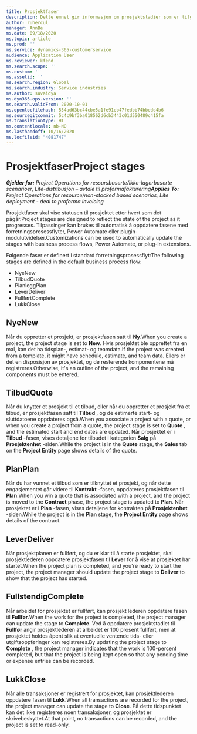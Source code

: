 ```yaml
---
title: Prosjektfaser
description: Dette emnet gir informasjon om prosjektstadier som er tilgjengelige i Microsoft Dynamics Project Operations.
author: ruhercul
manager: AnnBe
ms.date: 09/18/2020
ms.topic: article
ms.prod: ''
ms.service: dynamics-365-customerservice
audience: Application User
ms.reviewer: kfend
ms.search.scope: ''
ms.custom: ''
ms.assetid: ''
ms.search.region: Global
ms.search.industry: Service industries
ms.author: suvaidya
ms.dyn365.ops.version: ''
ms.search.validFrom: 2020-10-01
ms.openlocfilehash: 554ad63bc44cbe5a1fe91eb47fedbb74bbedd4b6
ms.sourcegitcommit: 5c4c9bf3ba018562d6cb3443c01d550489c415fa
ms.translationtype: HT
ms.contentlocale: nb-NO
ms.lasthandoff: 10/16/2020
ms.locfileid: "4081747"
---
```

# <a name="project-stages"></a><span data-ttu-id="9d2d0-103">Prosjektfaser</span><span class="sxs-lookup"><span data-stu-id="9d2d0-103">Project stages</span></span>

<span data-ttu-id="9d2d0-104">_**Gjelder for:** Project Operations for ressursbaserte/ikke-lagerbaserte scenarioer, Lite-distribusjon – avtale til proformafakturering_</span><span class="sxs-lookup"><span data-stu-id="9d2d0-104">_**Applies To:** Project Operations for resource/non-stocked based scenarios, Lite deployment - deal to proforma invoicing_</span></span>

<span data-ttu-id="9d2d0-105">Prosjektfaser skal vise statusen til prosjektet etter hvert som det pågår.</span><span class="sxs-lookup"><span data-stu-id="9d2d0-105">Project stages are designed to reflect the state of the project as it progresses.</span></span> <span data-ttu-id="9d2d0-106">Tilpassinger kan brukes til automatisk å oppdatere fasene med forretningsprosessflyter, Power Automate eller plugin-modulutvidelser.</span><span class="sxs-lookup"><span data-stu-id="9d2d0-106">Customizations can be used to automatically update the stages with business process flows, Power Automate, or plug-in extensions.</span></span>

<span data-ttu-id="9d2d0-107">Følgende faser er definert i standard forretningsprosessflyt:</span><span class="sxs-lookup"><span data-stu-id="9d2d0-107">The following stages are defined in the default business process flow:</span></span>

- <span data-ttu-id="9d2d0-108">Nye</span><span class="sxs-lookup"><span data-stu-id="9d2d0-108">New</span></span>
- <span data-ttu-id="9d2d0-109">Tilbud</span><span class="sxs-lookup"><span data-stu-id="9d2d0-109">Quote</span></span>
- <span data-ttu-id="9d2d0-110">Planlegg</span><span class="sxs-lookup"><span data-stu-id="9d2d0-110">Plan</span></span>
- <span data-ttu-id="9d2d0-111">Lever</span><span class="sxs-lookup"><span data-stu-id="9d2d0-111">Deliver</span></span>
- <span data-ttu-id="9d2d0-112">Fullført</span><span class="sxs-lookup"><span data-stu-id="9d2d0-112">Complete</span></span>
- <span data-ttu-id="9d2d0-113">Lukk</span><span class="sxs-lookup"><span data-stu-id="9d2d0-113">Close</span></span> 

## <a name="new"></a><span data-ttu-id="9d2d0-114">Nye</span><span class="sxs-lookup"><span data-stu-id="9d2d0-114">New</span></span>

<span data-ttu-id="9d2d0-115">Når du oppretter et prosjekt, er prosjektfasen satt til **Ny**.</span><span class="sxs-lookup"><span data-stu-id="9d2d0-115">When you create a project, the project stage is set to **New**.</span></span> <span data-ttu-id="9d2d0-116">Hvis prosjektet ble opprettet fra en mal, kan det ha tidsplan-, estimat- og teamdata.</span><span class="sxs-lookup"><span data-stu-id="9d2d0-116">If the project was created from a template, it might have schedule, estimate, and team data.</span></span> <span data-ttu-id="9d2d0-117">Ellers er det en disposisjon av prosjektet, og de resterende komponentene må registreres.</span><span class="sxs-lookup"><span data-stu-id="9d2d0-117">Otherwise, it's an outline of the project, and the remaining components must be entered.</span></span>

## <a name="quote"></a><span data-ttu-id="9d2d0-118">Tilbud</span><span class="sxs-lookup"><span data-stu-id="9d2d0-118">Quote</span></span>

<span data-ttu-id="9d2d0-119">Når du knytter et prosjekt til et tilbud, eller når du oppretter et prosjekt fra et tilbud, er prosjektfasen satt til **Tilbud** , og de estimerte start- og sluttdatoene oppdateres også.</span><span class="sxs-lookup"><span data-stu-id="9d2d0-119">When you associate a project with a quote, or when you create a project from a quote, the project stage is set to **Quote** , and the estimated start and end dates are updated.</span></span> <span data-ttu-id="9d2d0-120">Når prosjektet er i **Tilbud** -fasen, vises detaljene for tilbudet i kategorien **Salg** på **Prosjektenhet** -siden.</span><span class="sxs-lookup"><span data-stu-id="9d2d0-120">While the project is in the **Quote** stage, the **Sales** tab on the **Project Entity** page shows details of the quote.</span></span>

## <a name="plan"></a><span data-ttu-id="9d2d0-121">Plan</span><span class="sxs-lookup"><span data-stu-id="9d2d0-121">Plan</span></span>

<span data-ttu-id="9d2d0-122">Når du har vunnet et tilbud som er tilknyttet et prosjekt, og når dette engasjementet går videre til **Kontrakt** -fasen, oppdateres prosjektfasen til **Plan**.</span><span class="sxs-lookup"><span data-stu-id="9d2d0-122">When you win a quote that is associated with a project, and the project is moved to the **Contract** phase, the project stage is updated to **Plan**.</span></span> <span data-ttu-id="9d2d0-123">Når prosjektet er i **Plan** -fasen, vises detaljene for kontrakten på **Prosjektenhet** -siden.</span><span class="sxs-lookup"><span data-stu-id="9d2d0-123">While the project is in the **Plan** stage, the **Project Entity** page shows details of the contract.</span></span>

## <a name="deliver"></a><span data-ttu-id="9d2d0-124">Lever</span><span class="sxs-lookup"><span data-stu-id="9d2d0-124">Deliver</span></span>

<span data-ttu-id="9d2d0-125">Når prosjektplanen er fullført, og du er klar til å starte prosjektet, skal prosjektlederen oppdatere prosjektfasen til **Lever** for å vise at prosjektet har startet.</span><span class="sxs-lookup"><span data-stu-id="9d2d0-125">When the project plan is completed, and you're ready to start the project, the project manager should update the project stage to **Deliver** to show that the project has started.</span></span>

## <a name="complete"></a><span data-ttu-id="9d2d0-126">Fullstendig</span><span class="sxs-lookup"><span data-stu-id="9d2d0-126">Complete</span></span> 

<span data-ttu-id="9d2d0-127">Når arbeidet for prosjektet er fullført, kan prosjekt lederen oppdatere fasen til **Fullfør**.</span><span class="sxs-lookup"><span data-stu-id="9d2d0-127">When the work for the project is completed, the project manager can update the stage to **Complete**.</span></span> <span data-ttu-id="9d2d0-128">Ved å oppdatere prosjektstadiet til **Fullfør** angir prosjektlederen at arbeidet er 100 prosent fullført, men at prosjektet holdes åpent slik at eventuelle ventende tids- eller utgiftsoppføringer kan registreres.</span><span class="sxs-lookup"><span data-stu-id="9d2d0-128">By updating the project stage to **Complete** , the project manager indicates that the work is 100-percent completed, but that the project is being kept open so that any pending time or expense entries can be recorded.</span></span>

## <a name="close"></a><span data-ttu-id="9d2d0-129">Lukk</span><span class="sxs-lookup"><span data-stu-id="9d2d0-129">Close</span></span>

<span data-ttu-id="9d2d0-130">Når alle transaksjoner er registrert for prosjektet, kan prosjektlederen oppdatere fasen til **Lukk**.</span><span class="sxs-lookup"><span data-stu-id="9d2d0-130">When all transactions are recorded for the project, the project manager can update the stage to **Close**.</span></span> <span data-ttu-id="9d2d0-131">På dette tidspunktet kan det ikke registreres noen transaksjoner, og prosjektet er skrivebeskyttet.</span><span class="sxs-lookup"><span data-stu-id="9d2d0-131">At that point, no transactions can be recorded, and the project is set to read-only.</span></span>

